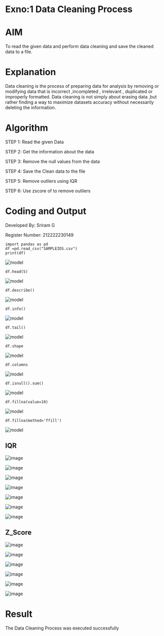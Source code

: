 # Exno:1 Data Cleaning Process

# AIM
To read the given data and perform data cleaning and save the cleaned data to a file.

# Explanation
Data cleaning is the process of preparing data for analysis by removing or modifying data that is incorrect ,incompleted , irrelevant , duplicated or improperly formatted. Data cleaning is not simply about erasing data ,but rather finding a way to maximize datasets accuracy without necessarily deleting the information.

# Algorithm
STEP 1: Read the given Data

STEP 2: Get the information about the data

STEP 3: Remove the null values from the data

STEP 4: Save the Clean data to the file

STEP 5: Remove outliers using IQR

STEP 6: Use zscore of to remove outliers

# Coding and Output

Developed By: Sriram G

Register Number: 212222230149

```
import pandas as pd
df =pd.read_csv("SAMPLEIDS.csv")
print(df)
```
![model](1.png)
```
df.head(5)
```
![model](2.png)

```
df.describe()
```
![model](3.png)

```
df.info()
```
![model](4.png)

```
df.tail()
```
![model](5.png)

```
df.shape
```
![model](6.png)

```
df.columns
```
![model](7.png)
```
df.isnull().sum()
```
![model](8.png)
```
df.fillna(value=10)
```
![model](9.png)
```
df.fillna(method='ffill')
```
![model](10.png)

## IQR
![image](https://github.com/Sriram8452/exno1/assets/118708032/f83683b9-a177-4242-8d91-a32a9b26fb75)

![image](https://github.com/Sriram8452/exno1/assets/118708032/590c1f1a-a378-4f4f-a6ab-6f3d9df24c13)

![image](https://github.com/Sriram8452/exno1/assets/118708032/8e88d84d-03f2-4a5c-80ee-dbd666f4bf4d)

![image](https://github.com/Sriram8452/exno1/assets/118708032/47fdaa52-3902-4107-8fbe-9cb35542d30c)

![image](https://github.com/Sriram8452/exno1/assets/118708032/2d2e1c58-93f2-4aa8-b5e3-c5d11451e5b8)

![image](https://github.com/Sriram8452/exno1/assets/118708032/c3fbf290-dea1-4429-bcc0-3220ab0ea42c)

![image](https://github.com/Sriram8452/exno1/assets/118708032/806a7f90-977b-40fb-962d-8e7ce6c1a00e)

## Z_Score
![image](https://github.com/Sriram8452/exno1/assets/118708032/2f2ee367-2c60-4be1-a7cb-945353ce64e9)

![image](https://github.com/Sriram8452/exno1/assets/118708032/2ec82215-a3a3-42d2-8fe5-9c41ff777c60)

![image](https://github.com/Sriram8452/exno1/assets/118708032/9edfc79d-c23f-479e-acc6-414ebb0c7e87)

![image](https://github.com/Sriram8452/exno1/assets/118708032/62f3cc80-1377-43cb-9de9-c6971945f0d4)

![image](https://github.com/Sriram8452/exno1/assets/118708032/8be85606-1c4b-4e7e-9c4c-5937b6172fca)

![image](https://github.com/Sriram8452/exno1/assets/118708032/73df2b3c-f05c-4234-8659-ca778f79fe93)


# Result
 
The Data Cleaning Process was executed successfully
